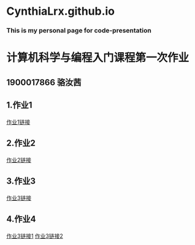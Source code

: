 # CynthiaLrx.github.io
### This is my personal page for code-presentation

# 计算机科学与编程入门课程第一次作业
## 1900017866 骆汝茜

## 1.作业1
####
[作业1链接](http://CynthiaLrx.github.io/红楼梦人物频次.html)

## 2.作业2
####
[作业2链接](http://CynthiaLrx.github.io/中国育龄妇女生育率.html)

## 3.作业3
#### 
[作业3链接](http://CynthiaLrx.github.io/我的旅行轨迹——世界地图.html)

## 4.作业4
#### 
[作业3链接1](http://CynthiaLrx.github.io/北京20220327天气指数.html)
[作业3链接2](http://CynthiaLrx.github.io/北京20220327天气指数-tab.html)

